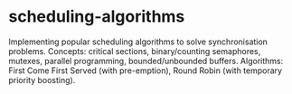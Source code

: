 # scheduling-algorithms
Implementing popular scheduling algorithms to solve synchronisation problems. Concepts: critical sections, binary/counting semaphores, mutexes, parallel programming, bounded/unbounded buffers. Algorithms: First Come First Served (with pre-emption), Round Robin (with temporary priority boosting).
